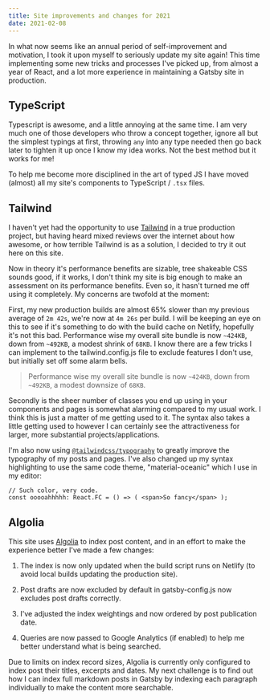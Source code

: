 ```yaml
---
title: Site improvements and changes for 2021
date: 2021-02-08
---
```


In what now seems like an annual period of self-improvement and motivation, I took it upon myself to seriously update my site again! This time implementing some new tricks and processes I've picked up, from almost a year of React, and a lot more experience in maintaining a Gatsby site in production.

## TypeScript

Typescript is awesome, and a little annoying at the same time. I am very much one of those developers who throw a concept together, ignore all but the simplest typings at first, throwing `any` into any type needed then go back later to tighten it up once I know my idea works. Not the best method but it works for me!

To help me become more disciplined in the art of typed JS I have moved (almost) all my site's components to TypeScript / `.tsx` files.

## Tailwind

I haven't yet had the opportunity to use [Tailwind](https://tailwindcss.com/) in a true production project, but having heard mixed reviews over the internet about how awesome, or how terrible Tailwind is as a solution, I decided to try it out here on this site.

Now in theory it's performance benefits are sizable, tree shakeable CSS sounds good, if it works, I don't think my site is big enough to make an assessment on its performance benefits. Even so, it hasn't turned me off using it completely. My concerns are twofold at the moment:

First, my new production builds are almost 65% slower than my previous average of `2m 42s`, we're now at `4m 26s` per build. I will be keeping an eye on this to see if it's something to do with the build cache on Netlify, hopefully it's not this bad. Performance wise my overall site bundle is now `~424KB`, down from `~492KB`, a modest shrink of `68KB`. I know there are a few tricks I can implement to the tailwind.config.js file to exclude features I don't use, but initially set off some alarm bells.

> Performance wise my overall site bundle is now `~424KB`, down from `~492KB`, a modest downsize of `68KB`.

Secondly is the sheer number of classes you end up using in your components and pages is somewhat alarming compared to my usual work. I think this is just a matter of me getting used to it. The syntax also takes a little getting used to however I can certainly see the attractiveness for larger, more substantial projects/applications.

I'm also now using [`@tailwindcss/typography`](https://github.com/tailwindlabs/tailwindcss-typography) to greatly improve the typography of my posts and pages. I've also changed up my syntax highlighting to use the same code theme, "material-oceanic" which I use in my editor:

```tsx
// Such color, very code.
const ooooahhhhh: React.FC = () => ( <span>So fancy</span> );
```

## Algolia

This site uses [Algolia](https://www.algolia.com) to index post content, and in an effort to make the experience better I've made a few changes:

1. The index is now only updated when the build script runs on Netlify (to avoid local builds updating the production site).

2. Post drafts are now excluded by default in gatsby-config.js now excludes post drafts correctly.

3. I've adjusted the index weightings and now ordered by post publication date.

4. Queries are now passed to Google Analytics (if enabled) to help me better understand what is being searched.

Due to limits on index record sizes, Algolia is currently only configured to index post their titles, excerpts and dates. My next challenge is to find out how I can index full markdown posts in Gatsby by indexing each paragraph individually to make the content more searchable.
